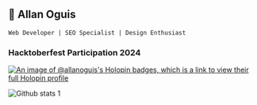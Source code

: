 ## 💎 Allan Oguis

`Web Developer | SEO Specialist | Design Enthusiast`

### Hacktoberfest Participation 2024

[![An image of @allanoguis's Holopin badges, which is a link to view their full Holopin profile](https://holopin.me/allanoguis)](https://holopin.io/@allanoguis)

![Github stats 1](https://github-readme-stats.vercel.app/api?username=allanoguis)
